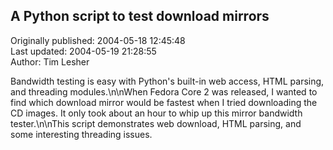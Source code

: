 ## A Python script to test download mirrors  
Originally published: 2004-05-18 12:45:48  
Last updated: 2004-05-19 21:28:55  
Author: Tim Lesher  
  
Bandwidth testing is easy with Python's built-in web access, HTML parsing, and threading modules.\n\nWhen Fedora Core 2 was released, I wanted to find which download mirror would be fastest when I tried downloading the CD images.  It only took about an hour to whip up this mirror bandwidth tester.\n\nThis script demonstrates web download, HTML parsing, and some interesting threading issues.